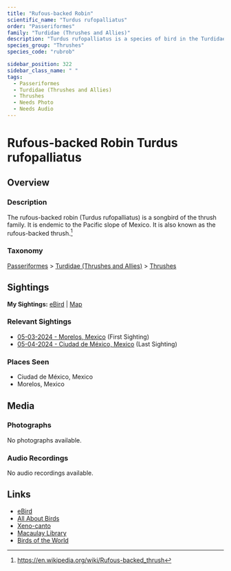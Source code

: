 ```yaml
---
title: "Rufous-backed Robin"
scientific_name: "Turdus rufopalliatus"
order: "Passeriformes"
family: "Turdidae (Thrushes and Allies)"
description: "Turdus rufopalliatus is a species of bird in the Turdidae (Thrushes and Allies) family. It has been observed 3 times."
species_group: "Thrushes"
species_code: "rubrob"

sidebar_position: 322
sidebar_class_name: " "
tags: 
  - Passeriformes
  - Turdidae (Thrushes and Allies)
  - Thrushes
  - Needs Photo
  - Needs Audio
---
```


# Rufous-backed Robin <span className='sci_name'>Turdus rufopalliatus</span>

## Overview

### Description
The rufous-backed robin (Turdus rufopalliatus) is a songbird of the thrush family. It is endemic to the Pacific slope of Mexico. It is also known as the rufous-backed thrush.[^1]

[^1]: https://en.wikipedia.org/wiki/Rufous-backed_thrush

### Taxonomy
[Passeriformes](/tags/passeriformes) > [Turdidae (Thrushes and Allies)](/tags/turdidae-thrushes-and-allies) > [Thrushes](/tags/thrushes)


## Sightings

**My Sightings:** [eBird](https://ebird.org/lifelist?r=world&time=life&spp=rubrob) | [Map](/map?species_code=rubrob)

### Relevant Sightings

* [05-03-2024 - Morelos, Mexico](https://ebird.org/checklist/S171768235) (First Sighting)
* [05-04-2024 - Ciudad de México, Mexico](https://ebird.org/checklist/S171945643) (Last Sighting)

### Places Seen

* Ciudad de México, Mexico
* Morelos, Mexico



## Media
### Photographs
No photographs available.

### Audio Recordings
No audio recordings available.

## Links
* [eBird](https://ebird.org/species/rubrob) 
* [All About Birds](https://www.allaboutbirds.org/guide/rubrob) 
* [Xeno-canto](https://www.xeno-canto.org/species/turdus-rufopalliatus) 
* [Macaulay Library](https://search.macaulaylibrary.org/catalog?taxonCode=rubrob&sort=rating_rank_desc)
* [Birds of the World](https://birdsoftheworld.org/bow/species/rubrob)
